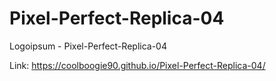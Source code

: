 # Pixel-Perfect-Replica-04
Logoipsum - Pixel-Perfect-Replica-04

Link: https://coolboogie90.github.io/Pixel-Perfect-Replica-04/
